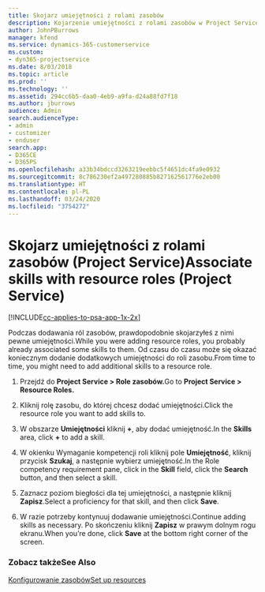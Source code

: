 ```yaml
---
title: Skojarz umiejętności z rolami zasobów
description: Kojarzenie umiejętności z rolami zasobów w Project Service
author: JohnPBurrows
manager: kfend
ms.service: dynamics-365-customerservice
ms.custom:
- dyn365-projectservice
ms.date: 8/03/2018
ms.topic: article
ms.prod: ''
ms.technology: ''
ms.assetid: 294cc6b5-daa0-4eb9-a9fa-d24a88fd7f18
ms.author: jburrows
audience: Admin
search.audienceType:
- admin
- customizer
- enduser
search.app:
- D365CE
- D365PS
ms.openlocfilehash: a33b34bdccd3263219eebbc5f4651dc4fa9e0932
ms.sourcegitcommit: 8c786230ef2a497280885b827162561776e2eb00
ms.translationtype: HT
ms.contentlocale: pl-PL
ms.lasthandoff: 03/24/2020
ms.locfileid: "3754272"
---
```

# <a name="associate-skills-with-resource-roles-project-service"></a><span data-ttu-id="b92f3-103">Skojarz umiejętności z rolami zasobów (Project Service)</span><span class="sxs-lookup"><span data-stu-id="b92f3-103">Associate skills with resource roles (Project Service)</span></span>

[!INCLUDE[cc-applies-to-psa-app-1x-2x](../includes/cc-applies-to-psa-app-1x-2x.md)]

<span data-ttu-id="b92f3-104">Podczas dodawania ról zasobów, prawdopodobnie skojarzyłeś z nimi pewne umiejętności.</span><span class="sxs-lookup"><span data-stu-id="b92f3-104">While you were adding resource roles, you probably already associated some skills to them.</span></span> <span data-ttu-id="b92f3-105">Od czasu do czasu może się okazać koniecznym dodanie dodatkowych umiejętności do roli zasobu.</span><span class="sxs-lookup"><span data-stu-id="b92f3-105">From time to time, you might need to add additional skills to a resource role.</span></span>  
  
1.  <span data-ttu-id="b92f3-106">Przejdź do **Project Service > Role zasobów.**</span><span class="sxs-lookup"><span data-stu-id="b92f3-106">Go to **Project Service > Resource Roles.**</span></span>  
  
2.  <span data-ttu-id="b92f3-107">Kliknij rolę zasobu, do której chcesz dodać umiejętności.</span><span class="sxs-lookup"><span data-stu-id="b92f3-107">Click the resource role you want to add skills to.</span></span>  
  
3.  <span data-ttu-id="b92f3-108">W obszarze **Umiejętności** kliknij **+**, aby dodać umiejętność.</span><span class="sxs-lookup"><span data-stu-id="b92f3-108">In the **Skills** area, click **+** to add a skill.</span></span>  
  
4.  <span data-ttu-id="b92f3-109">W okienku Wymaganie kompetencji roli kliknij pole **Umiejętność**, kliknij przycisk **Szukaj**, a następnie wybierz umiejętność.</span><span class="sxs-lookup"><span data-stu-id="b92f3-109">In the Role competency requirement pane, click in the **Skill** field, click the **Search** button,  and then select a skill.</span></span>  
  
5.  <span data-ttu-id="b92f3-110">Zaznacz poziom biegłości dla tej umiejętności, a następnie kliknij **Zapisz**.</span><span class="sxs-lookup"><span data-stu-id="b92f3-110">Select a proficiency for that skill, and then click **Save**.</span></span>  
  
6.  <span data-ttu-id="b92f3-111">W razie potrzeby kontynuuj dodawanie umiejętności.</span><span class="sxs-lookup"><span data-stu-id="b92f3-111">Continue adding skills as necessary.</span></span> <span data-ttu-id="b92f3-112">Po skończeniu kliknij **Zapisz** w prawym dolnym rogu ekranu.</span><span class="sxs-lookup"><span data-stu-id="b92f3-112">When you’re done, click **Save** at the bottom right corner of the screen.</span></span>  
  
### <a name="see-also"></a><span data-ttu-id="b92f3-113">Zobacz także</span><span class="sxs-lookup"><span data-stu-id="b92f3-113">See Also</span></span>  
 [<span data-ttu-id="b92f3-114">Konfigurowanie zasobów</span><span class="sxs-lookup"><span data-stu-id="b92f3-114">Set up resources</span></span>](../project-service/set-up-resources.md)
